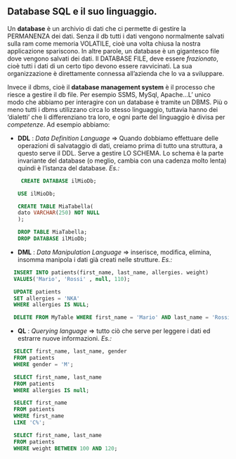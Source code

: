 ## Database SQL e il suo linguaggio.
Un **database** è un archivio di dati che ci permette di gestire la PERMANENZA dei dati. Senza il db tutti i dati vengono normalmente salvati sulla ram come memoria VOLATILE, cioè una volta chiusa la nostra applicazione spariscono. In altre parole, un database è un gigantesco file dove vengono salvati dei dati. Il DATABASE FILE, deve essere *frazionato*, cioè tutti i dati di un certo tipo devono essere ravvicinati. La sua organizzazione è direttamente connessa all’azienda che lo va a sviluppare.


Invece il dbms, cioè il **database management system** è il processo che riesce a gestire il db file. Per esempio SSMS, MySql, Apache…L’ unico modo che abbiamo per interagire con un database è tramite un DBMS. Più o meno tutti i dbms utilizzano circa lo stesso linguaggio, tuttavia hanno dei ‘dialetti’ che li differenziano tra loro, e ogni parte del linguaggio è divisa per *competenze*. Ad esempio abbiamo:
- **DDL** : *Data Definition Language* ⇒ Quando dobbiamo effettuare delle operazioni di salvataggio di dati, creiamo prima di tutto una struttura, a questo serve il DDL. Serve a gestire LO SCHEMA. Lo schema è la parte invariante del database (o meglio, cambia con una cadenza molto lenta) quindi è l’istanza del database.
*Es.:*
  ```sql
   CREATE DATABASE ilMioDb; 
  
  USE ilMioDb;

  CREATE TABLE MiaTabella(
  dato VARCHAR(250) NOT NULL
  );
  
  DROP TABLE MiaTabella;
  DROP DATABASE ilMioDb;

- **DML** : *Data Manipulation Language* ⇒ inserisce, modifica, elimina, insomma manipola i dati già creati nelle strutture.
*Es.:*
```sql
  INSERT INTO patients(first_name, last_name, allergies. weight)
  VALUES('Mario', 'Rossi' , null, 110);

  UPDATE patients
  SET allergies = 'NKA'
  WHERE allergies IS NULL;

  DELETE FROM MyTable WHERE first_name = 'Mario' AND last_name = 'Rossi' AND cf = 'RSSMRO12345'
```
- **QL** : *Querying language* ⇒ tutto ciò che serve per leggere i dati ed estrarre nuove informazioni.
*Es.:*
```sql
  SELECT first_name, last_name, gender
  FROM patients
  WHERE gender = 'M';

  SELECT first_name, last_name
  FROM patients
  WHERE allergies IS null;

  SELECT first_name
  FROM patients
  WHERE first_name
  LIKE 'C%';

  SELECT first_name, last_name
  FROM patients
  WHERE weight BETWEEN 100 AND 120;
```
